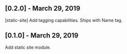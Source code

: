 
## [0.2.0] - March 29, 2019

[static-site] Add tagging capabilities. Ships with Name tag.

## [0.1.0] - March 29, 2019

Add static site module.
